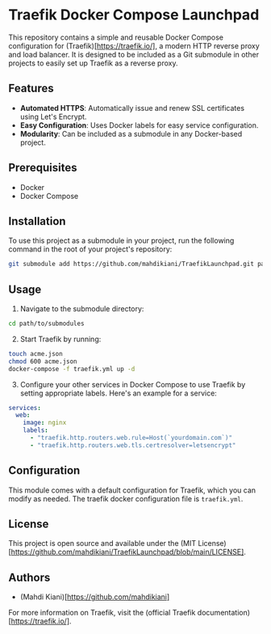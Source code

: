 # Traefik Docker Compose Launchpad
This repository contains a simple and reusable Docker Compose configuration for (Traefik)[https://traefik.io/], a modern HTTP reverse proxy and load balancer. It is designed to be included as a Git submodule in other projects to easily set up Traefik as a reverse proxy.

## Features

- **Automated HTTPS**: Automatically issue and renew SSL certificates using Let's Encrypt.
- **Easy Configuration**: Uses Docker labels for easy service configuration.
- **Modularity**: Can be included as a submodule in any Docker-based project.

## Prerequisites

- Docker
- Docker Compose

## Installation

To use this project as a submodule in your project, run the following command in the root of your project's repository:

```bash
git submodule add https://github.com/mahdikiani/TraefikLaunchpad.git path/to/submodule
```

## Usage

1. Navigate to the submodule directory:

```bash
cd path/to/submodules
```

2. Start Traefik by running:
```bash
touch acme.json
chmod 600 acme.json
docker-compose -f traefik.yml up -d
```

3. Configure your other services in Docker Compose to use Traefik by setting appropriate labels. Here's an example for a service:
```yaml
services:
  web:
    image: nginx
    labels:
      - "traefik.http.routers.web.rule=Host(`yourdomain.com`)"
      - "traefik.http.routers.web.tls.certresolver=letsencrypt"
```

## Configuration

This module comes with a default configuration for Traefik, which you can modify as needed. The traefik docker configuration file is `traefik.yml`.


## License

This project is open source and available under the (MIT License)[https://github.com/mahdikiani/TraefikLaunchpad/blob/main/LICENSE].

## Authors
- (Mahdi Kiani)[https://github.com/mahdikiani]

For more information on Traefik, visit the (official Traefik documentation)[https://traefik.io/].